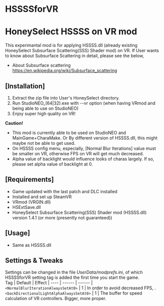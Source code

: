 # HSSSSforVR

# HoneySelect HSSSS on VR mod

This experimantal mod is for applying HSSSS.dll (already existing HoneySelect Subsurface Scattering(SSS) Shader mod) on VR.
If User wants to know about Subsurface Scattering in detail, please see the below,

- About Subsurface scattering
https://en.wikipedia.org/wiki/Subsurface_scattering


## [Installation]
1. Extract the zip file into User's HoneySelect directory.
2. Run StudioNEO_(64|32).exe with --vr option (when having VRmod and being able to use on StudioNEO)
3. Enjoy super high quality on VR!

**Caution!** 
- This mod is currently able to be used on StudioNEO and MainGame+CharaMake.
  Or By different version of HSSSS.dll, this might maybe not be able to get used.
- On HSSSS config menu, especially, [Normal Blur Iterations] value must be smaller on VR, 
  otherwise FPS on VR will get much decreased.
- Alpha value of backlight would influence looks of charas largely.
  If so, please set alpha value of backlight at 0. 


## [Requirements]
- Game updated with the last patch and DLC installed
- Installed and set up SteamVR
- VRmod (VRGIN.dll)
- HSExtSave.dll
- HoneySelect Subsurface Scattering(SSS) Shader mod (HSSSS.dll)
  version 1.4.1 (or more (presently not guaranteed))


## [Usage]
- Same as HSSSS.dll

## Settings & Tweaks
Settings can be changed in the file *UserData/modprefs.ini*, of which HSSSSforVR setting tag is added the first time you start the game.  
Tag      | Default | Effect |
----     | ------  | ------ |
`<NormalBlurIterationAlwaysSetAt0>` | 1 | In order to avoid decreased FPS, .
`<backDirectionalLightAlphaAlwaysSetAt0>` | 1 | The buffer for speed calculation of VR controllers. Bigger, more proper.
